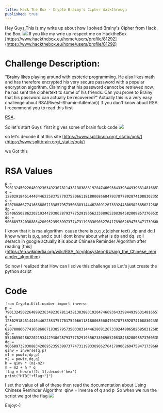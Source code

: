 ```yaml
---
title: Hack The Box - Crypto Brainy's Cipher Walkthrough
published: true
---
```


Hey Guys.This is my write up about how I solved Brainy's Cipher from Hack the Box.
![](https://raw.githubusercontent.com/Cnw311/hack-the-box/gh-pages/assets/brainy.png)
If you like my wrie up respect me on HacktheBox [https://www.hackthebox.eu/home/users/profile/81292](https://www.hackthebox.eu/home/users/profile/81292) 
# [](#header-1)Challenge Description:
"Brainy likes playing around with esoteric programming. He also likes math and has therefore encrypted his very secure password with a popular encryption algorithm. Claiming that his password cannot be retrieved now, he has sent the ciphertext to some of his friends. Can you prove to Brainy that his password can actually be recovered?"
Actually this is a very easy challenge about RSA(Rivest–Shamir–Adleman))
If you don't know about RSA I recommend you to read this first

[RSA](https://en.wikipedia.org/wiki/RSA_(cryptosystem)).

So let's start Guys 
first it gives some of brain fuck code
![](https://raw.githubusercontent.com/Cnw311/hack-the-box/gh-pages/assets/brain_fuck.png)

so let's decode it at this site [https://www.splitbrain.org/_static/ook/](https://www.splitbrain.org/_static/ook/)

we Got this

# [](#header-2)RSA Values

```
p = 7901324502264899236349230781143813838831920474669364339844939631481665770635584819958931021644265960578585153616742963330195946431321644921572803658406281
q = 12802918451444044622583757703752066118180068668479378778928741088302355425977192996799623998720429594346778865275391307730988819243843851683079000293815051
c = 62078086677416686867183857957350338314446280912673392448065026850212685326551183962056495964579782325302082054393933682265772802750887293602432512967994805549965020916953644635965916607925335639027579187435180607475963322465417758959002385451863122106487834784688029167720175128082066670945625067803812970871
dp = 5540655028622021934429306287937775291955623308965208384582009857376053583575510784169616065113641391169613969813652523507421157045377898542386933198269451
dq = 9066897320308834206952359399737747311983309062764178906269475847173966073567988170415839954996322314157438770225952491560052871464136163421892050057498651
```
I know that it is rsa algorithm  cause there is p,q ,c(cipher text) ,dp and dq.I know  what is p,q, and c but I dont know about what is dp and dq  so I serarch in google actually it is about Chinese Reminder Algorithm after reading [this] (https://en.wikipedia.org/wiki/RSA_(cryptosystem)#Using_the_Chinese_remainder_algorithm)

So now I realized that How can I solve this challenge
so Let's just create the python script

# [](#header-2)Code
```
from Crypto.Util.number import inverse 
p = 7901324502264899236349230781143813838831920474669364339844939631481665770635584819958931021644265960578585153616742963330195946431321644921572803658406281
q = 12802918451444044622583757703752066118180068668479378778928741088302355425977192996799623998720429594346778865275391307730988819243843851683079000293815051
c = 62078086677416686867183857957350338314446280912673392448065026850212685326551183962056495964579782325302082054393933682265772802750887293602432512967994805549965020916953644635965916607925335639027579187435180607475963322465417758959002385451863122106487834784688029167720175128082066670945625067803812970871
dp = 5540655028622021934429306287937775291955623308965208384582009857376053583575510784169616065113641391169613969813652523507421157045377898542386933198269451
dq = 9066897320308834206952359399737747311983309062764178906269475847173966073567988170415839954996322314157438770225952491560052871464136163421892050057498651
qinv = inverse(q,p)
m1 = pow(c,dp,p)
m2 = pow(c,dq,q)
h = qinv * (m1-m2) 
m = m2 + h * q
flag = hex(m)[2:-1].decode('hex')
print("HTB{"+flag+"}")

```
I set the value of all of these then read the documentation about Using Chinese Reminder Algorithm 
qinv = inverse of q and p 
So when we run the script we got the flag
![](https://raw.githubusercontent.com/Cnw311/hack-the-box/gh-pages/assets/flag(1).png)

Enjoy:-)
